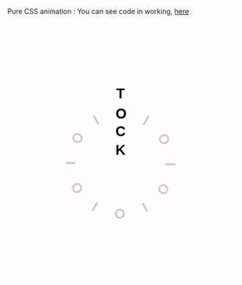 Pure CSS animation :
You can see code in working, [here](https://tick-tock.glitch.me/)

![Alt text](tick-tock.gif?raw=true "Tick-Tock")

